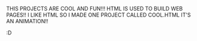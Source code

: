 THIS PROJECTS ARE COOL AND FUN!!! 
HTML IS USED TO BUILD WEB PAGES!!
I LIKE HTML SO I MADE ONE PROJECT CALLED COOL.HTML
IT'S AN ANIMATION!!

:D
